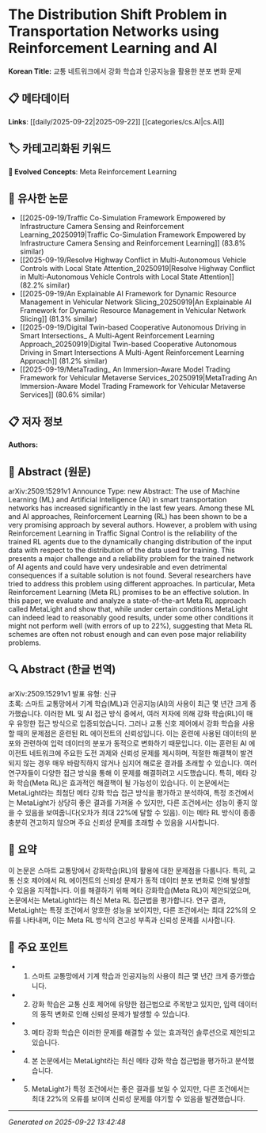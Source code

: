 # The Distribution Shift Problem in Transportation Networks using Reinforcement Learning and AI

**Korean Title:** 교통 네트워크에서 강화 학습과 인공지능을 활용한 분포 변화 문제

## 📋 메타데이터

**Links**: [[daily/2025-09-22|2025-09-22]] [[categories/cs.AI|cs.AI]]

## 🏷️ 카테고리화된 키워드
**🚀 Evolved Concepts**: Meta Reinforcement Learning

## 🔗 유사한 논문
- [[2025-09-19/Traffic Co-Simulation Framework Empowered by Infrastructure Camera Sensing and Reinforcement Learning_20250919|Traffic Co-Simulation Framework Empowered by Infrastructure Camera Sensing and Reinforcement Learning]] (83.8% similar)
- [[2025-09-19/Resolve Highway Conflict in Multi-Autonomous Vehicle Controls with Local State Attention_20250919|Resolve Highway Conflict in Multi-Autonomous Vehicle Controls with Local State Attention]] (82.2% similar)
- [[2025-09-19/An Explainable AI Framework for Dynamic Resource Management in Vehicular Network Slicing_20250919|An Explainable AI Framework for Dynamic Resource Management in Vehicular Network Slicing]] (81.3% similar)
- [[2025-09-19/Digital Twin-based Cooperative Autonomous Driving in Smart Intersections_ A Multi-Agent Reinforcement Learning Approach_20250919|Digital Twin-based Cooperative Autonomous Driving in Smart Intersections A Multi-Agent Reinforcement Learning Approach]] (81.2% similar)
- [[2025-09-19/MetaTrading_ An Immersion-Aware Model Trading Framework for Vehicular Metaverse Services_20250919|MetaTrading An Immersion-Aware Model Trading Framework for Vehicular Metaverse Services]] (80.6% similar)

## 📋 저자 정보

**Authors:** 

## 📄 Abstract (원문)

arXiv:2509.15291v1 Announce Type: new 
Abstract: The use of Machine Learning (ML) and Artificial Intelligence (AI) in smart transportation networks has increased significantly in the last few years. Among these ML and AI approaches, Reinforcement Learning (RL) has been shown to be a very promising approach by several authors. However, a problem with using Reinforcement Learning in Traffic Signal Control is the reliability of the trained RL agents due to the dynamically changing distribution of the input data with respect to the distribution of the data used for training. This presents a major challenge and a reliability problem for the trained network of AI agents and could have very undesirable and even detrimental consequences if a suitable solution is not found. Several researchers have tried to address this problem using different approaches. In particular, Meta Reinforcement Learning (Meta RL) promises to be an effective solution. In this paper, we evaluate and analyze a state-of-the-art Meta RL approach called MetaLight and show that, while under certain conditions MetaLight can indeed lead to reasonably good results, under some other conditions it might not perform well (with errors of up to 22%), suggesting that Meta RL schemes are often not robust enough and can even pose major reliability problems.

## 🔍 Abstract (한글 번역)

arXiv:2509.15291v1 발표 유형: 신규  
초록: 스마트 교통망에서 기계 학습(ML)과 인공지능(AI)의 사용이 최근 몇 년간 크게 증가했습니다. 이러한 ML 및 AI 접근 방식 중에서, 여러 저자에 의해 강화 학습(RL)이 매우 유망한 접근 방식으로 입증되었습니다. 그러나 교통 신호 제어에서 강화 학습을 사용할 때의 문제점은 훈련된 RL 에이전트의 신뢰성입니다. 이는 훈련에 사용된 데이터의 분포와 관련하여 입력 데이터의 분포가 동적으로 변화하기 때문입니다. 이는 훈련된 AI 에이전트 네트워크에 주요한 도전 과제와 신뢰성 문제를 제시하며, 적절한 해결책이 발견되지 않는 경우 매우 바람직하지 않거나 심지어 해로운 결과를 초래할 수 있습니다. 여러 연구자들이 다양한 접근 방식을 통해 이 문제를 해결하려고 시도했습니다. 특히, 메타 강화 학습(Meta RL)은 효과적인 해결책이 될 가능성이 있습니다. 이 논문에서는 MetaLight라는 최첨단 메타 강화 학습 접근 방식을 평가하고 분석하여, 특정 조건에서는 MetaLight가 상당히 좋은 결과를 가져올 수 있지만, 다른 조건에서는 성능이 좋지 않을 수 있음을 보여줍니다(오차가 최대 22%에 달할 수 있음). 이는 메타 RL 방식이 종종 충분히 견고하지 않으며 주요 신뢰성 문제를 초래할 수 있음을 시사합니다.

## 📝 요약

이 논문은 스마트 교통망에서 강화학습(RL)의 활용에 대한 문제점을 다룹니다. 특히, 교통 신호 제어에서 RL 에이전트의 신뢰성 문제가 동적 데이터 분포 변화로 인해 발생할 수 있음을 지적합니다. 이를 해결하기 위해 메타 강화학습(Meta RL)이 제안되었으며, 논문에서는 MetaLight라는 최신 Meta RL 접근법을 평가합니다. 연구 결과, MetaLight는 특정 조건에서 양호한 성능을 보이지만, 다른 조건에서는 최대 22%의 오류를 나타내며, 이는 Meta RL 방식의 견고성 부족과 신뢰성 문제를 시사합니다.

## 🎯 주요 포인트

- 1. 스마트 교통망에서 기계 학습과 인공지능의 사용이 최근 몇 년간 크게 증가했습니다.

- 2. 강화 학습은 교통 신호 제어에 유망한 접근법으로 주목받고 있지만, 입력 데이터의 동적 변화로 인해 신뢰성 문제가 발생할 수 있습니다.

- 3. 메타 강화 학습은 이러한 문제를 해결할 수 있는 효과적인 솔루션으로 제안되고 있습니다.

- 4. 본 논문에서는 MetaLight라는 최신 메타 강화 학습 접근법을 평가하고 분석했습니다.

- 5. MetaLight가 특정 조건에서는 좋은 결과를 보일 수 있지만, 다른 조건에서는 최대 22%의 오류를 보이며 신뢰성 문제를 야기할 수 있음을 발견했습니다.

---

*Generated on 2025-09-22 13:42:48*